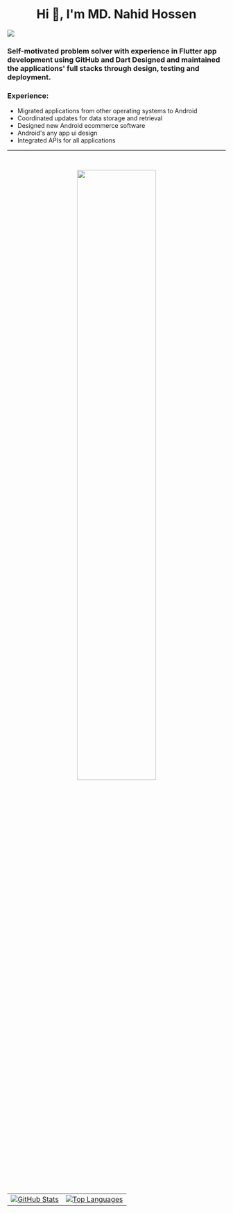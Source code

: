 <h1 align="center">Hi 👋, I'm MD. Nahid Hossen</h1>
<img src="https://thoughtfocus.com/wp-content/uploads/2024/05/flutter_banner-scaled.jpg">

<h3>Self-motivated problem solver with experience in Flutter app development using GitHub and Dart Designed and maintained the applications' full stacks through design, testing and deployment.</h3>

<h3><b>Experience:</b></h3>




- Migrated applications from other operating systems to Android
- Coordinated updates for data storage and retrieval
- Designed new Android ecommerce software
- Android's any app ui design
- Integrated APIs for all applications

<hr>

<br />
<!-- First Row: Full-Width Streak Stats -->
<p align="center">
  <img width="60%" src="https://github-readme-streak-stats.herokuapp.com?user=mdnahidhossen1911&theme=light&hide_border=true&background=FFFFFF&stroke=000000&fire=FF4500&sideLabels=000000&currStreakNum=FF4500&ring=FF4500&currStreakLabel=FF4500&sideNums=000000" />
</p>


<!-- Second Row: Two Side-by-Side GitHub Stats -->
<table align="center">
  <tr>
    <td>
      <a href="https://github.com/anuraghazra/github-readme-stats"> 
        <img src="https://github-readme-stats.vercel.app/api?username=mdnahidhossen1911&hide_border=true&rank_icon=github&show_icons=true&count_private=true&show=reviews,discussions_started,discussions_answered,prs_merged,prs_merged_percentage" alt="GitHub Stats" />
      </a>
    </td>
    <td>
      <a href="https://github.com/anuraghazra/github-readme-stats"> 
        <img src="https://github-readme-stats.vercel.app/api/top-langs/?username=mdnahidhossen1911&hide_border=true&langs_count=10&layout=donut-vertical&count_private=true" alt="Top Languages" />
      </a>
    </td>
  </tr>
</table>

